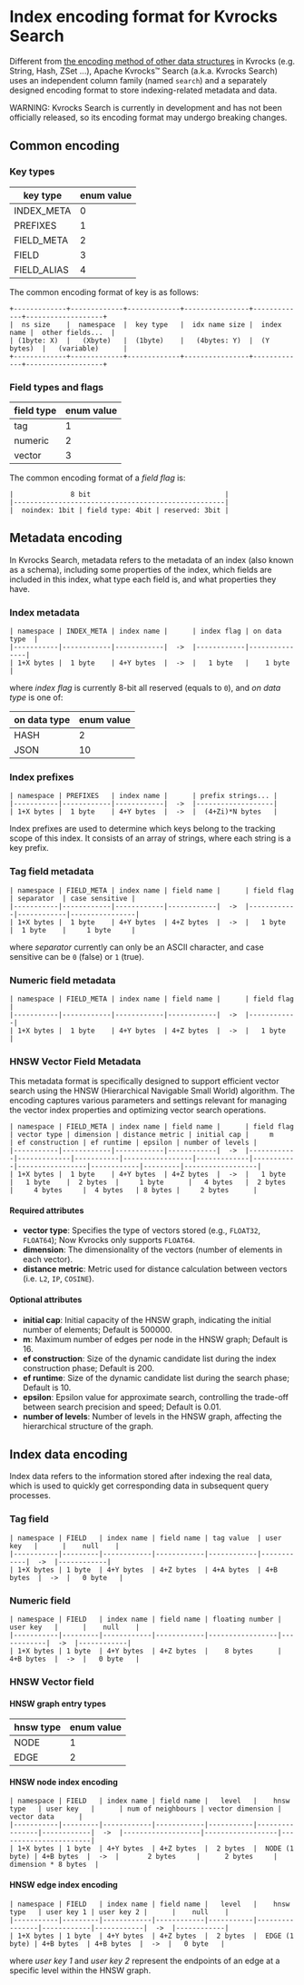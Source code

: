 # Index encoding format for Kvrocks Search

Different from [the encoding method of other data structures](https://kvrocks.apache.org/community/data-structure-on-rocksdb) in Kvrocks (e.g. String, Hash, ZSet ...), 
Apache Kvrocks™ Search (a.k.a. Kvrocks Search) uses an independent column family (named `search`) 
and a separately designed encoding format to store indexing-related metadata and data.

WARNING: Kvrocks Search is currently in development and has not been officially released, 
so its encoding format may undergo breaking changes.

## Common encoding

### Key types

| key type    | enum value  |
|-------------|-------------|
| INDEX_META  | 0           |
| PREFIXES    | 1           |
| FIELD_META  | 2           |
| FIELD       | 3           |
| FIELD_ALIAS | 4           |

The common encoding format of key is as follows:
```
+-------------+-------------+-------------+----------------+-------------+-------------------+
|  ns size    |  namespace  |  key type   |  idx name size |  index name |  other fields...  |
| (1byte: X)  |   (Xbyte)   |  (1byte)    |   (4bytes: Y)  |  (Y bytes)  |   (variable)      |
+-------------+-------------+-------------+----------------+-------------+-------------------+
```

### Field types and flags

| field type  | enum value  |
|-------------|-------------|
| tag         | 1           |
| numeric     | 2           |
| vector      | 3           |

The common encoding format of a *field flag* is:

```
|              8 bit                                 |
|----------------------------------------------------|
|  noindex: 1bit | field type: 4bit | reserved: 3bit |
```

## Metadata encoding

In Kvrocks Search, metadata refers to the metadata of an index (also known as a schema),
including some properties of the index, which fields are included in this index, 
what type each field is, and what properties they have.

### Index metadata

```
| namespace | INDEX_META | index name |      | index flag | on data type  |
|-----------|------------|------------|  ->  |------------|---------------|
| 1+X bytes |  1 byte    | 4+Y bytes  |  ->  |   1 byte   |    1 byte     |
```

where *index flag* is currently 8-bit all reserved (equals to `0`), and *on data type* is one of:

| on data type | enum value  |
|--------------|-------------|
| HASH         | 2           |
| JSON         | 10          |

### Index prefixes

```
| namespace | PREFIXES   | index name |      | prefix strings... |
|-----------|------------|------------|  ->  |-------------------|
| 1+X bytes |  1 byte    | 4+Y bytes  |  ->  |  (4+Zi)*N bytes   |
```

Index prefixes are used to determine which keys belong to the tracking scope of this index.
It consists of an array of strings, where each string is a key prefix.

### Tag field metadata

```
| namespace | FIELD_META | index name | field name |      | field flag | separator  | case sensitive |
|-----------|------------|------------|------------|  ->  |------------|------------|----------------|
| 1+X bytes |  1 byte    | 4+Y bytes  | 4+Z bytes  |  ->  |   1 byte   |  1 byte    |     1 byte     |
```

where *separator* currently can only be an ASCII character, and case sensitive can be `0` (false) or `1` (true).

### Numeric field metadata

```
| namespace | FIELD_META | index name | field name |      | field flag |
|-----------|------------|------------|------------|  ->  |------------|
| 1+X bytes |  1 byte    | 4+Y bytes  | 4+Z bytes  |  ->  |   1 byte   |
```

### HNSW Vector Field Metadata

This metadata format is specifically designed to support efficient vector search using the HNSW (Hierarchical Navigable Small World) algorithm. The encoding captures various parameters and settings relevant for managing the vector index properties and optimizing vector search operations.

```
| namespace | FIELD_META | index name | field name |      | field flag | vector type | dimension | distance metric | initial cap |     m     | ef construction | ef runtime | epsilon | number of levels |
|-----------|------------|------------|------------|  ->  |------------|-------------|-----------|-----------------|-------------|-----------|-----------------|------------|---------|------------------|
| 1+X bytes |  1 byte    | 4+Y bytes  | 4+Z bytes  |  ->  |   1 byte   |   1 byte    |  2 bytes  |     1 byte      |   4 bytes   |  2 bytes  |     4 bytes     |  4 bytes   | 8 bytes |     2 bytes      |
```
#### Required attributes
- **vector type**: Specifies the type of vectors stored (e.g., `FLOAT32`, `FLOAT64`); Now Kvrocks only supports `FLOAT64`. 
- **dimension**: The dimensionality of the vectors (number of elements in each vector).
- **distance metric**: Metric used for distance calculation between vectors (i.e. `L2`, `IP`, `COSINE`).

#### Optional attributes
- **initial cap**: Initial capacity of the HNSW graph, indicating the initial number of elements; Default is 500000. 
- **m**: Maximum number of edges per node in the HNSW graph; Default is 16. 
- **ef construction**: Size of the dynamic candidate list during the index construction phase; Default is 200. 
- **ef runtime**: Size of the dynamic candidate list during the search phase; Default is 10. 
- **epsilon**: Epsilon value for approximate search, controlling the trade-off between search precision and speed; Default is 0.01. 
- **number of levels**: Number of levels in the HNSW graph, affecting the hierarchical structure of the graph.

## Index data encoding

Index data refers to the information stored after indexing the real data,
which is used to quickly get corresponding data in subsequent query processes.

### Tag field

```
| namespace | FIELD   | index name | field name | tag value  | user key   |      |    null    |
|-----------|---------|------------|------------|------------|------------|  ->  |------------|
| 1+X bytes | 1 byte  | 4+Y bytes  | 4+Z bytes  | 4+A bytes  | 4+B bytes  |  ->  |   0 byte   |
```

### Numeric field

```
| namespace | FIELD   | index name | field name | floating number | user key   |      |    null    |
|-----------|---------|------------|------------|-----------------|------------|  ->  |------------|
| 1+X bytes | 1 byte  | 4+Y bytes  | 4+Z bytes  |    8 bytes      | 4+B bytes  |  ->  |   0 byte   |
```

### HNSW Vector field

#### HNSW graph entry types

|  hnsw type   | enum value  |
|--------------|-------------|
|  NODE        | 1           |
|  EDGE        | 2           |

#### HNSW node index encoding

```
| namespace | FIELD   | index name | field name |   level   |    hnsw type   | user key   |      | num of neighbours | vector dimension |      vector data      |
|-----------|---------|------------|------------|-----------|----------------|------------|  ->  |-------------------|------------------|-----------------------|
| 1+X bytes | 1 byte  | 4+Y bytes  | 4+Z bytes  |  2 bytes  |  NODE (1 byte) | 4+B bytes  |  ->  |       2 bytes     |      2 bytes     |  dimension * 8 bytes  |
```

#### HNSW edge index encoding

```
| namespace | FIELD   | index name | field name |   level   |    hnsw type   | user key 1 | user key 2 |      |    null    |
|-----------|---------|------------|------------|-----------|----------------|------------|------------|  ->  |------------|
| 1+X bytes | 1 byte  | 4+Y bytes  | 4+Z bytes  |  2 bytes  |  EDGE (1 byte) | 4+B bytes  | 4+B bytes  |  ->  |   0 byte   |
```

where *user key 1* and *user key 2* represent the endpoints of an edge at a specific level within the HNSW graph.
